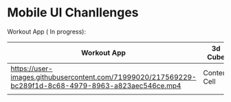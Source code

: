 # Mobile UI Chanllenges

Workout App ( In progress):

| Workout App  | 3d Cube |
| ------------- | ------------- |
| https://user-images.githubusercontent.com/71999020/217569229-bc289f1d-8c68-4979-8963-a823aec546ce.mp4  | Content Cell  |
|   |   |


